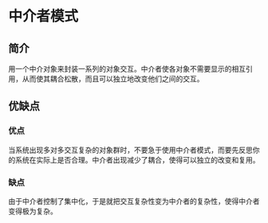 # 中介者模式

## 简介

用一个中介对象来封装一系列的对象交互。中介者使各对象不需要显示的相互引用，从而使其耦合松散，而且可以独立地改变他们之间的交互。

## 优缺点

### 优点

当系统出现多对多交互复杂的对象群时，不要急于使用中介者模式，而要先反思你的系统在实际上是否合理。中介者出现减少了耦合，使得可以独立的改变和复用。

### 缺点

由于中介者控制了集中化，于是就把交互复杂性变为中介者的复杂性，使得中介者变得极为复杂。